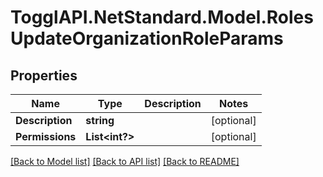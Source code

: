 # TogglAPI.NetStandard.Model.RolesUpdateOrganizationRoleParams
## Properties

Name | Type | Description | Notes
------------ | ------------- | ------------- | -------------
**Description** | **string** |  | [optional] 
**Permissions** | **List&lt;int?&gt;** |  | [optional] 

[[Back to Model list]](../README.md#documentation-for-models) [[Back to API list]](../README.md#documentation-for-api-endpoints) [[Back to README]](../README.md)

